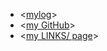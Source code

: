 * <[mylog](https://alicfamahdi.github.io/os242/TXT/mylog.txt)>
* <[my GitHub](https://github.com/alicfamahdi/os242)>
* <[my LINKS/ page](https://alicfamahdi.github.io/os242/LINKS/)>
